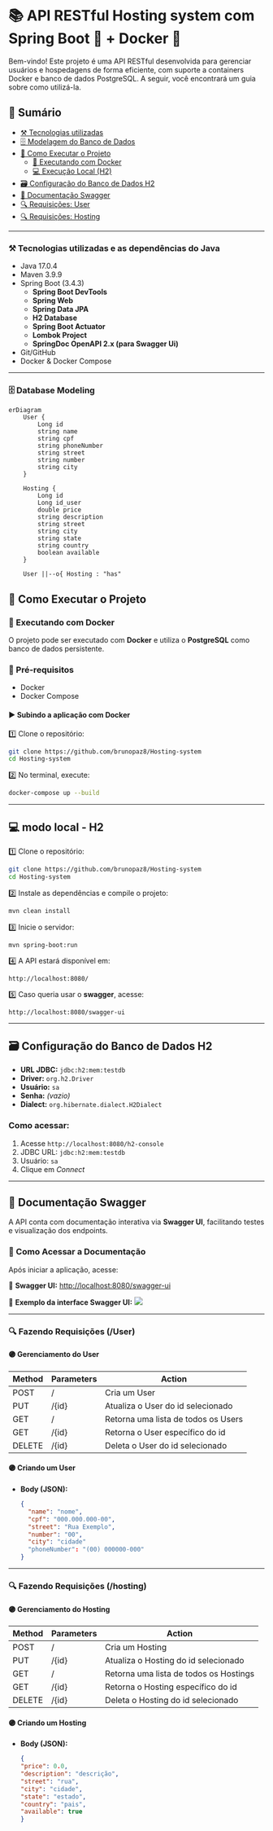 # 📚 API RESTful Hosting system com Spring Boot 🍃 + Docker 🐳

Bem-vindo! Este projeto é uma API RESTful desenvolvida para gerenciar usuários e hospedagens de forma eficiente, com suporte a containers Docker e banco de dados PostgreSQL. A seguir, você encontrará um guia sobre como utilizá-la.

## 📂 Sumário

- [⚒️ Tecnologias utilizadas](#⚒️-Tecnologias-utilizadas-e-as-dependências-do-Java)
- [🗄️ Modelagem do Banco de Dados](#💻-database-modeling)
- [🚀 Como Executar o Projeto](#🚀-como-executar-o-projeto)
  - [🐳 Executando com Docker](#🐳-executando-com-docker)
  - [💻 Execução Local (H2)](#💻-execução-local-h2)
- [🗃️ Configuração do Banco de Dados H2](#🗃️-configuração-do-banco-de-dados-h2)
- [📗 Documentação Swagger](#📄-documentação-swagger)
- [🔍 Requisições: User](#🔍-requisições-user)
- [🔍 Requisições: Hosting](#🔍-requisições-hosting)

---

### **⚒️ Tecnologias utilizadas e as dependências do Java**

- Java 17.0.4
- Maven 3.9.9
- Spring Boot (3.4.3)
  - **Spring Boot DevTools**
  - **Spring Web**
  - **Spring Data JPA**
  - **H2 Database**
  - **Spring Boot Actuator**
  - **Lombok Project**
  - **SpringDoc OpenAPI 2.x (para Swagger Ui)**
- Git/GitHub
- Docker & Docker Compose
---

### 🗄️ Database Modeling

```mermaid
erDiagram
    User {
        Long id
        string name
        string cpf
        string phoneNumber
        string street
        string number
        string city
    }

    Hosting {
        Long id
        Long id_user
        double price
        string description
        string street
        string city
        string state
        string country
        boolean available
    }

    User ||--o{ Hosting : "has"
```
## 🚀 Como Executar o Projeto

### 🐳 Executando com Docker
O projeto pode ser executado com **Docker** e utiliza o **PostgreSQL** como banco de dados persistente.

### 🔧 Pré-requisitos
- Docker
- Docker Compose

#### ▶️ Subindo a aplicação com Docker
1️⃣ Clone o repositório:
```sh
git clone https://github.com/brunopaz8/Hosting-system
cd Hosting-system
```
2️⃣ No terminal, execute:
```sh
docker-compose up --build
```

---

## 💻 modo local - H2
1️⃣ Clone o repositório:
```sh
git clone https://github.com/brunopaz8/Hosting-system
cd Hosting-system
```

2️⃣ Instale as dependências e compile o projeto:
```sh
mvn clean install
```
3️⃣ Inicie o servidor:
```sh
mvn spring-boot:run
```
4️⃣ A API estará disponível em:
```
http://localhost:8080/
```
5️⃣ Caso queria usar o **swagger**, acesse:
```
http://localhost:8080/swagger-ui
```
---

## 🗃️ Configuração do Banco de Dados H2

- **URL JDBC:** `jdbc:h2:mem:testdb`
- **Driver:** `org.h2.Driver`
- **Usuário:** `sa`
- **Senha:** *(vazio)*
- **Dialect:** `org.hibernate.dialect.H2Dialect`

### Como acessar:

1. Acesse `http://localhost:8080/h2-console`
2. JDBC URL: `jdbc:h2:mem:testdb`
3. Usuário: `sa`
4. Clique em *Connect*

---

## 📗 Documentação Swagger
A API conta com documentação interativa via **Swagger UI**, facilitando testes e visualização dos endpoints.

### 🔗 Como Acessar a Documentação
Após iniciar a aplicação, acesse:

🔹 **Swagger UI:** [http://localhost:8080/swagger-ui](http://localhost:8080/swagger-ui)

📌 **Exemplo da interface Swagger UI:**
<img src="imgs/swagger_img.png" withd = 500>

---

### 🔍 Fazendo Requisições (/User)

#### 🟣 Gerenciamento do User

| Method | Parameters | Action                              |
| ------ | ---------- | ----------------------------------- |
| POST   | /          | Cria um User                        |
| PUT    | /{id}      | Atualiza o User do id selecionado   |
| GET    | /          | Retorna uma lista de todos os Users |
| GET    | /{id}      | Retorna o User específico do id     |
| DELETE | /{id}      | Deleta o User do id selecionado     |

#### 🟣 Criando um User

- **Body (JSON):**
  ```json
  {
    "name": "nome",
    "cpf": "000.000.000-00",
    "street": "Rua Exemplo",
    "number": "00",
    "city": "cidade"
    "phoneNumber": "(00) 000000-000"
  }
  ```
---

### 🔍 Fazendo Requisições (/hosting)

#### 🟣 Gerenciamento do Hosting

| Method | Parameters | Action                                 |
| ------ | ---------- | -------------------------------------- |
| POST   | /          | Cria um Hosting                        |
| PUT    | /{id}      | Atualiza o Hosting do id selecionado   |
| GET    | /          | Retorna uma lista de todos os Hostings |
| GET    | /{id}      | Retorna o Hosting específico do id     |
| DELETE | /{id}      | Deleta o Hosting do id selecionado     |

#### 🟣 Criando um Hosting

- **Body (JSON):**
  ```json
  {
  "price": 0.0,
  "description": "descrição",
  "street": "rua",
  "city": "cidade",
  "state": "estado",
  "country": "pais",
  "available": true
  }
  ```

